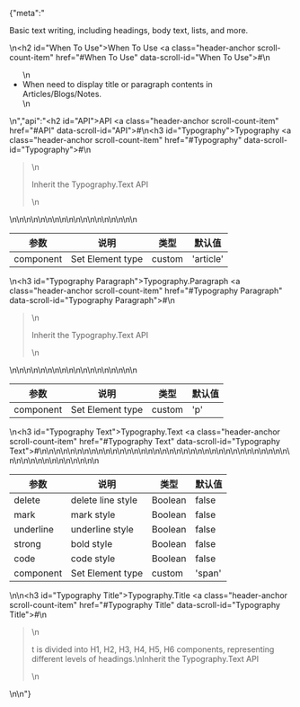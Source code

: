{"meta":"<p>Basic text writing, including headings, body text, lists, and more.</p>\n<h2 id=\"When To Use\">When To Use <a class=\"header-anchor scroll-count-item\" href=\"#When To Use\" data-scroll-id=\"When To Use\">#</a></h2>\n<ul>\n<li>When need to display title or paragraph contents in Articles/Blogs/Notes.</li>\n</ul>\n","api":"<h2 id=\"API\">API <a class=\"header-anchor scroll-count-item\" href=\"#API\" data-scroll-id=\"API\">#</a></h2>\n<h3 id=\"Typography\">Typography <a class=\"header-anchor scroll-count-item\" href=\"#Typography\" data-scroll-id=\"Typography\">#</a></h3>\n<blockquote>\n<p>Inherit the Typography.Text API</p>\n</blockquote>\n<table>\n<thead>\n<tr>\n<th>&#x53C2;&#x6570;</th>\n<th>&#x8BF4;&#x660E;</th>\n<th>&#x7C7B;&#x578B;</th>\n<th>&#x9ED8;&#x8BA4;&#x503C;</th>\n</tr>\n</thead>\n<tbody>\n<tr>\n<td>component</td>\n<td>Set Element type</td>\n<td>custom</td>\n<td>&apos;article&apos;</td>\n</tr>\n</tbody>\n</table>\n<h3 id=\"Typography Paragraph\">Typography.Paragraph <a class=\"header-anchor scroll-count-item\" href=\"#Typography Paragraph\" data-scroll-id=\"Typography Paragraph\">#</a></h3>\n<blockquote>\n<p>Inherit the Typography.Text API</p>\n</blockquote>\n<table>\n<thead>\n<tr>\n<th>&#x53C2;&#x6570;</th>\n<th>&#x8BF4;&#x660E;</th>\n<th>&#x7C7B;&#x578B;</th>\n<th>&#x9ED8;&#x8BA4;&#x503C;</th>\n</tr>\n</thead>\n<tbody>\n<tr>\n<td>component</td>\n<td>Set Element type</td>\n<td>custom</td>\n<td>&apos;p&apos;</td>\n</tr>\n</tbody>\n</table>\n<h3 id=\"Typography Text\">Typography.Text <a class=\"header-anchor scroll-count-item\" href=\"#Typography Text\" data-scroll-id=\"Typography Text\">#</a></h3>\n<table>\n<thead>\n<tr>\n<th>&#x53C2;&#x6570;</th>\n<th>&#x8BF4;&#x660E;</th>\n<th>&#x7C7B;&#x578B;</th>\n<th>&#x9ED8;&#x8BA4;&#x503C;</th>\n</tr>\n</thead>\n<tbody>\n<tr>\n<td>delete</td>\n<td>delete line style</td>\n<td>Boolean</td>\n<td>false</td>\n</tr>\n<tr>\n<td>mark</td>\n<td>mark style</td>\n<td>Boolean</td>\n<td>false</td>\n</tr>\n<tr>\n<td>underline</td>\n<td>underline style</td>\n<td>Boolean</td>\n<td>false</td>\n</tr>\n<tr>\n<td>strong</td>\n<td>bold style</td>\n<td>Boolean</td>\n<td>false</td>\n</tr>\n<tr>\n<td>code</td>\n<td>code style</td>\n<td>Boolean</td>\n<td>false</td>\n</tr>\n<tr>\n<td>component</td>\n<td>Set Element type</td>\n<td>custom</td>\n<td>&apos;span&apos;</td>\n</tr>\n</tbody>\n</table>\n<!-- api-extra-start -->\n<h3 id=\"Typography Title\">Typography.Title <a class=\"header-anchor scroll-count-item\" href=\"#Typography Title\" data-scroll-id=\"Typography Title\">#</a></h3>\n<blockquote>\n<p>t is divided into H1, H2, H3, H4, H5, H6 components, representing different levels of headings.\nInherit the Typography.Text API</p>\n</blockquote>\n<!-- api-extra-end -->\n"}